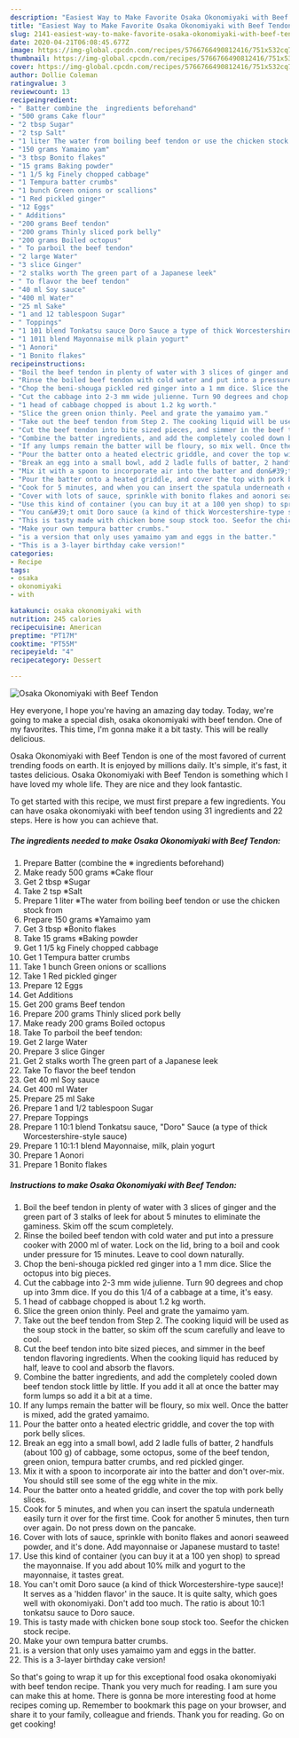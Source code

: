 ```yaml
---
description: "Easiest Way to Make Favorite Osaka Okonomiyaki with Beef Tendon"
title: "Easiest Way to Make Favorite Osaka Okonomiyaki with Beef Tendon"
slug: 2141-easiest-way-to-make-favorite-osaka-okonomiyaki-with-beef-tendon
date: 2020-04-21T06:08:45.677Z
image: https://img-global.cpcdn.com/recipes/5766766490812416/751x532cq70/osaka-okonomiyaki-with-beef-tendon-recipe-main-photo.jpg
thumbnail: https://img-global.cpcdn.com/recipes/5766766490812416/751x532cq70/osaka-okonomiyaki-with-beef-tendon-recipe-main-photo.jpg
cover: https://img-global.cpcdn.com/recipes/5766766490812416/751x532cq70/osaka-okonomiyaki-with-beef-tendon-recipe-main-photo.jpg
author: Dollie Coleman
ratingvalue: 3
reviewcount: 13
recipeingredient:
- " Batter combine the  ingredients beforehand"
- "500 grams Cake flour"
- "2 tbsp Sugar"
- "2 tsp Salt"
- "1 liter The water from boiling beef tendon or use the chicken stock from"
- "150 grams Yamaimo yam"
- "3 tbsp Bonito flakes"
- "15 grams Baking powder"
- "1 1/5 kg Finely chopped cabbage"
- "1 Tempura batter crumbs"
- "1 bunch Green onions or scallions"
- "1 Red pickled ginger"
- "12 Eggs"
- " Additions"
- "200 grams Beef tendon"
- "200 grams Thinly sliced pork belly"
- "200 grams Boiled octopus"
- " To parboil the beef tendon"
- "2 large Water"
- "3 slice Ginger"
- "2 stalks worth The green part of a Japanese leek"
- " To flavor the beef tendon"
- "40 ml Soy sauce"
- "400 ml Water"
- "25 ml Sake"
- "1 and 12 tablespoon Sugar"
- " Toppings"
- "1 101 blend Tonkatsu sauce Doro Sauce a type of thick Worcestershirestyle sauce"
- "1 1011 blend Mayonnaise milk plain yogurt"
- "1 Aonori"
- "1 Bonito flakes"
recipeinstructions:
- "Boil the beef tendon in plenty of water with 3 slices of ginger and the green part of 3 stalks of leek for about 5 minutes to eliminate the gaminess. Skim off the scum completely."
- "Rinse the boiled beef tendon with cold water and put into a pressure cooker with 2000 ml of water. Lock on the lid, bring to a boil and cook under pressure for 15 minutes. Leave to cool down naturally."
- "Chop the beni-shouga pickled red ginger into a 1 mm dice. Slice the octopus into big pieces."
- "Cut the cabbage into 2-3 mm wide julienne. Turn 90 degrees and chop up into 3mm dice. If you do this 1/4 of a cabbage at a time, it&#39;s easy."
- "1 head of cabbage chopped is about 1.2 kg worth."
- "Slice the green onion thinly. Peel and grate the yamaimo yam."
- "Take out the beef tendon from Step 2. The cooking liquid will be used as the soup stock in the batter, so skim off the scum carefully and leave to cool."
- "Cut the beef tendon into bite sized pieces, and simmer in the beef tendon flavoring ingredients. When the cooking liquid has reduced by half, leave to cool and absorb the flavors."
- "Combine the batter ingredients, and add the completely cooled down beef tendon stock little by little. If you add it all at once the batter may form lumps so add it a bit at a time."
- "If any lumps remain the batter will be floury, so mix well. Once the batter is mixed, add the grated yamaimo."
- "Pour the batter onto a heated electric griddle, and cover the top with pork belly slices."
- "Break an egg into a small bowl, add 2 ladle fulls of batter, 2 handfuls (about 100 g) of cabbage, some octopus, some of the beef tendon, green onion, tempura batter crumbs, and red pickled ginger."
- "Mix it with a spoon to incorporate air into the batter and don&#39;t over-mix. You should still see some of the egg white in the mix."
- "Pour the batter onto a heated griddle, and cover the top with pork belly slices."
- "Cook for 5 minutes, and when you can insert the spatula underneath easily turn it over for the first time. Cook for another 5 minutes, then turn over again. Do not press down on the pancake."
- "Cover with lots of sauce, sprinkle with bonito flakes and aonori seaweed powder, and it&#39;s done. Add mayonnaise or Japanese mustard to taste!"
- "Use this kind of container (you can buy it at a 100 yen shop) to spread the mayonnaise. If you add about 10% milk and yogurt to the mayonnaise, it tastes great."
- "You can&#39;t omit Doro sauce (a kind of thick Worcestershire-type sauce)! It serves as a &#39;hidden flavor&#39; in the sauce. It is quite salty, which goes well with okonomiyaki. Don&#39;t add too much. The ratio is about 10:1 tonkatsu sauce to Doro sauce."
- "This is tasty made with chicken bone soup stock too. Seefor the chicken stock recipe."
- "Make your own tempura batter crumbs."
- "is a version that only uses yamaimo yam and eggs in the batter."
- "This is a 3-layer birthday cake version!"
categories:
- Recipe
tags:
- osaka
- okonomiyaki
- with

katakunci: osaka okonomiyaki with 
nutrition: 245 calories
recipecuisine: American
preptime: "PT17M"
cooktime: "PT55M"
recipeyield: "4"
recipecategory: Dessert

---
```



![Osaka Okonomiyaki with Beef Tendon](https://img-global.cpcdn.com/recipes/5766766490812416/751x532cq70/osaka-okonomiyaki-with-beef-tendon-recipe-main-photo.jpg)

Hey everyone, I hope you're having an amazing day today. Today, we're going to make a special dish, osaka okonomiyaki with beef tendon. One of my favorites. This time, I'm gonna make it a bit tasty. This will be really delicious.



Osaka Okonomiyaki with Beef Tendon is one of the most favored of current trending foods on earth. It is enjoyed by millions daily. It's simple, it's fast, it tastes delicious. Osaka Okonomiyaki with Beef Tendon is something which I have loved my whole life. They are nice and they look fantastic.


To get started with this recipe, we must first prepare a few ingredients. You can have osaka okonomiyaki with beef tendon using 31 ingredients and 22 steps. Here is how you can achieve that.

<!--inarticleads1-->

##### The ingredients needed to make Osaka Okonomiyaki with Beef Tendon:

1. Prepare  Batter (combine the ※ ingredients beforehand)
1. Make ready 500 grams ※Cake flour
1. Get 2 tbsp ※Sugar
1. Take 2 tsp ※Salt
1. Prepare 1 liter ※The water from boiling beef tendon or use the chicken stock from
1. Prepare 150 grams ※Yamaimo yam
1. Get 3 tbsp ※Bonito flakes
1. Take 15 grams ※Baking powder
1. Get 1 1/5 kg Finely chopped cabbage
1. Get 1 Tempura batter crumbs
1. Take 1 bunch Green onions or scallions
1. Take 1 Red pickled ginger
1. Prepare 12 Eggs
1. Get  Additions
1. Get 200 grams Beef tendon
1. Prepare 200 grams Thinly sliced pork belly
1. Make ready 200 grams Boiled octopus
1. Take  To parboil the beef tendon:
1. Get 2 large Water
1. Prepare 3 slice Ginger
1. Get 2 stalks worth The green part of a Japanese leek
1. Take  To flavor the beef tendon
1. Get 40 ml Soy sauce
1. Get 400 ml Water
1. Prepare 25 ml Sake
1. Prepare 1 and 1/2 tablespoon Sugar
1. Prepare  Toppings
1. Prepare 1 10:1 blend Tonkatsu sauce, &#34;Doro&#34; Sauce (a type of thick Worcestershire-style sauce)
1. Prepare 1 10:1:1 blend Mayonnaise, milk, plain yogurt
1. Prepare 1 Aonori
1. Prepare 1 Bonito flakes




<!--inarticleads2-->

##### Instructions to make Osaka Okonomiyaki with Beef Tendon:

1. Boil the beef tendon in plenty of water with 3 slices of ginger and the green part of 3 stalks of leek for about 5 minutes to eliminate the gaminess. Skim off the scum completely.
1. Rinse the boiled beef tendon with cold water and put into a pressure cooker with 2000 ml of water. Lock on the lid, bring to a boil and cook under pressure for 15 minutes. Leave to cool down naturally.
1. Chop the beni-shouga pickled red ginger into a 1 mm dice. Slice the octopus into big pieces.
1. Cut the cabbage into 2-3 mm wide julienne. Turn 90 degrees and chop up into 3mm dice. If you do this 1/4 of a cabbage at a time, it&#39;s easy.
1. 1 head of cabbage chopped is about 1.2 kg worth.
1. Slice the green onion thinly. Peel and grate the yamaimo yam.
1. Take out the beef tendon from Step 2. The cooking liquid will be used as the soup stock in the batter, so skim off the scum carefully and leave to cool.
1. Cut the beef tendon into bite sized pieces, and simmer in the beef tendon flavoring ingredients. When the cooking liquid has reduced by half, leave to cool and absorb the flavors.
1. Combine the batter ingredients, and add the completely cooled down beef tendon stock little by little. If you add it all at once the batter may form lumps so add it a bit at a time.
1. If any lumps remain the batter will be floury, so mix well. Once the batter is mixed, add the grated yamaimo.
1. Pour the batter onto a heated electric griddle, and cover the top with pork belly slices.
1. Break an egg into a small bowl, add 2 ladle fulls of batter, 2 handfuls (about 100 g) of cabbage, some octopus, some of the beef tendon, green onion, tempura batter crumbs, and red pickled ginger.
1. Mix it with a spoon to incorporate air into the batter and don&#39;t over-mix. You should still see some of the egg white in the mix.
1. Pour the batter onto a heated griddle, and cover the top with pork belly slices.
1. Cook for 5 minutes, and when you can insert the spatula underneath easily turn it over for the first time. Cook for another 5 minutes, then turn over again. Do not press down on the pancake.
1. Cover with lots of sauce, sprinkle with bonito flakes and aonori seaweed powder, and it&#39;s done. Add mayonnaise or Japanese mustard to taste!
1. Use this kind of container (you can buy it at a 100 yen shop) to spread the mayonnaise. If you add about 10% milk and yogurt to the mayonnaise, it tastes great.
1. You can&#39;t omit Doro sauce (a kind of thick Worcestershire-type sauce)! It serves as a &#39;hidden flavor&#39; in the sauce. It is quite salty, which goes well with okonomiyaki. Don&#39;t add too much. The ratio is about 10:1 tonkatsu sauce to Doro sauce.
1. This is tasty made with chicken bone soup stock too. Seefor the chicken stock recipe.
1. Make your own tempura batter crumbs.
1. is a version that only uses yamaimo yam and eggs in the batter.
1. This is a 3-layer birthday cake version!




So that's going to wrap it up for this exceptional food osaka okonomiyaki with beef tendon recipe. Thank you very much for reading. I am sure you can make this at home. There is gonna be more interesting food at home recipes coming up. Remember to bookmark this page on your browser, and share it to your family, colleague and friends. Thank you for reading. Go on get cooking!
